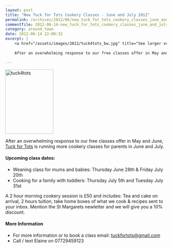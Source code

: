 ```yaml
---
layout: post
title: "New Tuck for Tots Cookery Classes - June and July 2012"
permalink: /archives/2012/06/new_tuck_for_tots_cookery_classes_june_and_july_20.html
commentfile: 2012-06-14-new_tuck_for_tots_cookery_classes_june_and_july_20
category: around_town
date: 2012-06-14 22:00:32
excerpt: |
    <a href="/assets/images/2012/tuck4tots_bw.jpg" title="See larger version of - tuck4tots "><img src="/assets/images/2012/tuck4tots_bw_thumb.jpg" width="150" height="200" alt="tuck4tots " class=" right" /></a>
    
    After an overwhelming response to our free classes offer in May and June, <a href="https://stmargarets.london/directory/home_and_garden/201205171545">Tuck for Tots</a> is running more cookery classes for parents in June and July.

---
```


<a href="/assets/images/2012/tuck4tots_bw.jpg" title="See larger version of - tuck4tots "><img src="/assets/images/2012/tuck4tots_bw_thumb.jpg" width="150" height="200" alt="tuck4tots " class=" right" /></a>

After an overwhelming response to our free classes offer in May and June, [Tuck for Tots](https://stmargarets.london/directory/home_and_garden/201205171545) is running more cookery classes for parents in June and July.

#### Upcoming class dates:

-   Weaning class for mums and babies: Thursday June 28th & Friday July 20th
-   Cooking for a family with toddlers: Thursday July 5th and Tuesday July 31st

A 2 hour morning cookery session is £50 and includes: Tea and cake on arrival, 2 hours tuition, take home boxes of what we cook & recipes sent to your inbox. Mention the St Margarets newletter and we will give you a 10% discount.

#### More Information

-   For more information or to book a class email: tuckfortots@gmail.com
-   Call / text Elaine on 07729459123
